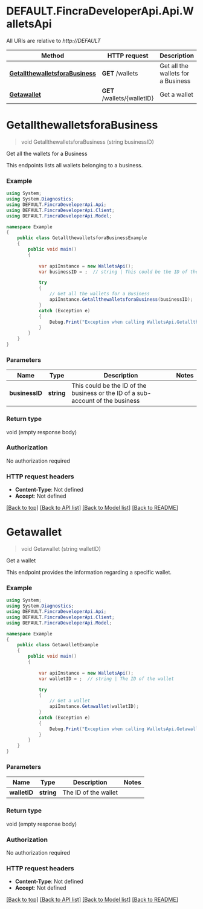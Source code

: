 # DEFAULT.FincraDeveloperApi.Api.WalletsApi

All URIs are relative to *http://DEFAULT*

Method | HTTP request | Description
------------- | ------------- | -------------
[**GetallthewalletsforaBusiness**](WalletsApi.md#getallthewalletsforabusiness) | **GET** /wallets | Get all the wallets for a Business
[**Getawallet**](WalletsApi.md#getawallet) | **GET** /wallets/{walletID} | Get a wallet


# **GetallthewalletsforaBusiness**
> void GetallthewalletsforaBusiness (string businessID)

Get all the wallets for a Business

This endpoints lists all wallets belonging to a business.

### Example
```csharp
using System;
using System.Diagnostics;
using DEFAULT.FincraDeveloperApi.Api;
using DEFAULT.FincraDeveloperApi.Client;
using DEFAULT.FincraDeveloperApi.Model;

namespace Example
{
    public class GetallthewalletsforaBusinessExample
    {
        public void main()
        {
            
            var apiInstance = new WalletsApi();
            var businessID = ;  // string | This could be the ID of the business or the ID of a sub-account of the business

            try
            {
                // Get all the wallets for a Business
                apiInstance.GetallthewalletsforaBusiness(businessID);
            }
            catch (Exception e)
            {
                Debug.Print("Exception when calling WalletsApi.GetallthewalletsforaBusiness: " + e.Message );
            }
        }
    }
}
```

### Parameters

Name | Type | Description  | Notes
------------- | ------------- | ------------- | -------------
 **businessID** | **string**| This could be the ID of the business or the ID of a sub-account of the business | 

### Return type

void (empty response body)

### Authorization

No authorization required

### HTTP request headers

 - **Content-Type**: Not defined
 - **Accept**: Not defined

[[Back to top]](#) [[Back to API list]](../README.md#documentation-for-api-endpoints) [[Back to Model list]](../README.md#documentation-for-models) [[Back to README]](../README.md)

# **Getawallet**
> void Getawallet (string walletID)

Get a wallet

This endpoint provides the information regarding a specific wallet.

### Example
```csharp
using System;
using System.Diagnostics;
using DEFAULT.FincraDeveloperApi.Api;
using DEFAULT.FincraDeveloperApi.Client;
using DEFAULT.FincraDeveloperApi.Model;

namespace Example
{
    public class GetawalletExample
    {
        public void main()
        {
            
            var apiInstance = new WalletsApi();
            var walletID = ;  // string | The ID of the wallet

            try
            {
                // Get a wallet
                apiInstance.Getawallet(walletID);
            }
            catch (Exception e)
            {
                Debug.Print("Exception when calling WalletsApi.Getawallet: " + e.Message );
            }
        }
    }
}
```

### Parameters

Name | Type | Description  | Notes
------------- | ------------- | ------------- | -------------
 **walletID** | **string**| The ID of the wallet | 

### Return type

void (empty response body)

### Authorization

No authorization required

### HTTP request headers

 - **Content-Type**: Not defined
 - **Accept**: Not defined

[[Back to top]](#) [[Back to API list]](../README.md#documentation-for-api-endpoints) [[Back to Model list]](../README.md#documentation-for-models) [[Back to README]](../README.md)

